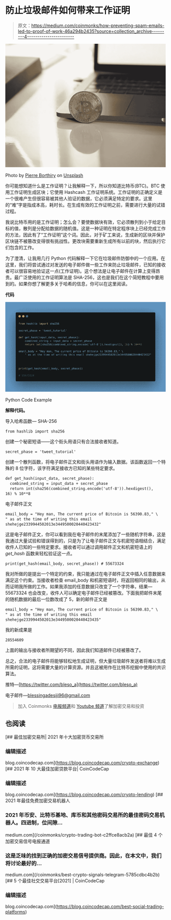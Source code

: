 # 防止垃圾邮件如何带来工作证明

> 原文：<https://medium.com/coinmonks/how-preventing-spam-emails-led-to-proof-of-work-46a294b2435?source=collection_archive---------4----------------------->

![](img/329495b2ec489f56a657b5c7a20e7938.png)

Photo by [Pierre Borthiry](https://unsplash.com/@peiobty?utm_source=unsplash&utm_medium=referral&utm_content=creditCopyText) on [Unsplash](https://unsplash.com/s/photos/proof-of-work?utm_source=unsplash&utm_medium=referral&utm_content=creditCopyText)

你可能想知道什么是工作证明？让我解释一下，所以你知道比特币(BTC)。BTC 使用工作证明生成区块；它使用 Hashcash 工作证明系统。工作证明的正确定义是一个很难产生但很容易被其他人验证的数据，它必须满足特定的要求。这里的“难”字是指成本高，耗时长。在生成有效的工作证明之前，需要进行大量的试错过程。

我说比特币用的是工作证明；怎么会？要使数据块有效，它必须散列到小于给定目标的值，散列是分配给数据的随机值。这是一种证明在特定程序块上已经完成工作的方法，因此有了“工作证明”这个词。因此，对于矿工来说，生成新的区块并保护区块链不被篡改变得很有挑战性。更改块需要重新生成所有以前的块，然后执行它们包含的工作。

为了澄清，让我用几行 Python 代码解释一下它在垃圾邮件防御中的一个应用。在这里，我们将尝试通过对发送的电子邮件做一些工作来防止垃圾邮件，已知的接收者可以很容易地验证这一点(工作证明)。这个想法是让电子邮件在计算上变得昂贵。最广泛使用的工作证明算法是 SHA-256，这也是我们在这个简短教程中要用到的。如果你想了解更多关于哈希的信息，你可以在这里阅读。

**代码**

![](img/fbb40ac33f9d9d1f1a0c54893281548f.png)

Python Code Example

**解释代码。**

导入哈希函数— SHA-256

```
from hashlib import sha256
```

创建一个秘密短语——这个街头用语只有合法接收者知道。

```
secret_phase = 'tweet_tutorial'
```

创建一个散列函数，将电子邮件正文和街头用语作为输入数据。该函数返回一个特殊的 8 位字符，该字符满足接收方已知的某些特定要求。

```
def get_hash(input_data, secret_phase):     
  combined_string = input_data + secret_phase     
  return int(sha256(combined_string.encode('utf-8')).hexdigest(),   16) % 10**8
```

电子邮件正文

```
email_body = "Hey man, The current price of Bitcoin is 56390.83," \     " as at the time of writing this email shehejge2339944502013e3449500020440423432"
```

这是电子邮件正文，你可以看到我在电子邮件的末尾添加了一些随机字符串，这是我通过大量试验和错误得到的，只是为了让电子邮件正文与机密短语相结合，满足收件人已知的一些特定要求。接收者可以通过调用邮件正文和机密短语上的 *get_hash* 函数来轻松验证这一点。

```
print(get_hash(email_body, secret_phase)) # 55673324
```

我对所做的是提出一个特定的约束，我只能通过在电子邮件正文中插入任意数据来满足这个约束。当接收者检查 email_body 和机密短语时，将返回相同的输出，从而证明我所做的工作。如果我添加的任意数据只改变了一个字符串，结果— 55673324 也会改变，收件人可以确定电子邮件已经被篡改。下面我把邮件末尾的随机数据的最后一位数改成了 5，新的邮件正文是

```
email_body = "Hey man, The current price of Bitcoin is 56390.83," \     " as at the time of writing this email shehejge2339944502013e3449500020440423435"
```

我的新成果是

```
28554609
```

上面的输出与接收者所期望的不同，因此我们知道邮件已经被篡改了。

总之，合法的电子邮件将能够轻松地生成证明，但大量垃圾邮件发送者将难以生成所需的证明，这将需要大量的计算资源。并且这被用作在比特币挖掘中使用的共识算法。

推特—[https://twitter.com/bleso_a](https://twitter.com/bleso_a)

电子邮件—blessingadesiji96@gmail.com

> 加入 Coinmonks [电报频道](https://t.me/coincodecap)和 [Youtube 频道](https://www.youtube.com/c/coinmonks/videos)了解加密交易和投资

## 也阅读

[](https://blog.coincodecap.com/crypto-exchange) [## 最佳加密交易所| 2021 年十大加密货币交易所

### 编辑描述

blog.coincodecap.com](https://blog.coincodecap.com/crypto-exchange) [](https://blog.coincodecap.com/crypto-lending) [## 2021 年 10 大最佳加密贷款平台| CoinCodeCap

### 编辑描述

blog.coincodecap.com](https://blog.coincodecap.com/crypto-lending) [](/coinmonks/crypto-trading-bot-c2ffce8acb2a) [## 2021 年最佳免费加密交易机器人

### 2021 年币安、比特币基地、库币和其他密码交易所的最佳密码交易机器人。四进制，位间隙…

medium.com](/coinmonks/crypto-trading-bot-c2ffce8acb2a) [](/coinmonks/best-crypto-signals-telegram-5785cdbc4b2b) [## 最佳 4 个加密交易信号电报通道

### 这是乏味的找到正确的加密交易信号提供商。因此，在本文中，我们将讨论最好的…

medium.com](/coinmonks/best-crypto-signals-telegram-5785cdbc4b2b)  [## 5 个最佳社交交易平台[2021] | CoinCodeCap

### 编辑描述

blog.coincodecap.com](https://blog.coincodecap.com/best-social-trading-platforms)